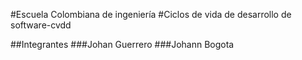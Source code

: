 #Escuela Colombiana de ingeniería
#Ciclos de vida de desarrollo de software-cvdd

##Integrantes
###Johan Guerrero
###Johann Bogota
